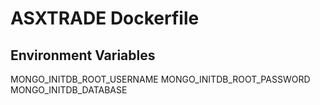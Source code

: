 # ASXTRADE Dockerfile

## Environment Variables
MONGO_INITDB_ROOT_USERNAME
MONGO_INITDB_ROOT_PASSWORD
MONGO_INITDB_DATABASE